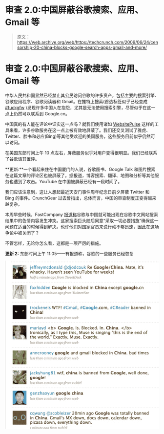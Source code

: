 # 审查 2.0:中国屏蔽谷歌搜索、应用、Gmail 等

> 原文：<https://web.archive.org/web/https://techcrunch.com/2009/06/24/censorship-20-china-blocks-google-search-apps-gmail-and-more/>

# 审查 2.0:中国屏蔽谷歌搜索、应用、Gmail 等

中华人民共和国显然已经禁止其公民访问谷歌的许多资产，包括主要的搜索引擎、谷歌应用程序、谷歌阅读器和 Gmail。在推特上搜索(首选标签似乎已经变成 [#fuckgfw](https://web.archive.org/web/20230404090848/http://search.twitter.com/search?q=fuckgfw) )发现许多中国人在抱怨，尤其是无法使用搜索引擎，尽管似乎在这一点上仍然可以联系到 Google.cn。

中国真的有人能在评论中证实这一点吗？就我们使用诸如 [WebsitePulse](https://web.archive.org/web/20230404090848/http://www.websitepulse.com/help/testtools.china-test.html) 这样的工具来看，许多谷歌服务在这一点上被有效地屏蔽了。我们还交叉测试了雅虎、Twitter、脸书和必应(Bing)等其他受欢迎的美国服务，这些服务目前似乎仍然可以访问。

在美国东部时间上午 10 点左右，屏蔽服务似乎对用户变得很明显。我们已经联系了谷歌请其置评。

**更新:**一个看起来住在中国厦门的人说，谷歌图书、Google Talk 和图片搜索在这篇文章的评论区也被屏蔽了。据报道，博客搜索、翻译、地图和分析等其他服务也遭到了攻击。YouTube 在中国被屏蔽已经有一段时间了。

我们应该注意到，这让人想起最近天安门事件周年纪念日前夕屏蔽 Twitter 和 Bing 的事件。CrunchGear 过去曾指出，总体而言，中国的审查制度正变得越来越复杂。

本周早些时候，FastCompany [报道称](https://web.archive.org/web/20230404090848/http://www.fastcompany.com/blog/clay-dillow/culture-buffet/google-agrees-further-restrict-search-results-china)谷歌与中国就可能出现在谷歌中文网站搜索结果中的色情内容发生冲突。这家搜索巨头随后同意“采取一切必要措施”确保这一问题在适当的时候得到解决。也许他们对国家官员来说行动不够迅速，因此在这场争论中被关闭了？

不管怎样，无论你怎么看，这都是一项严厉的措施。

**更新 2:** 东部时间上午 11:05——有报道称，谷歌的一些服务已经恢复

![](img/df13c67521ece56136eb6d79a8929ad5.png)